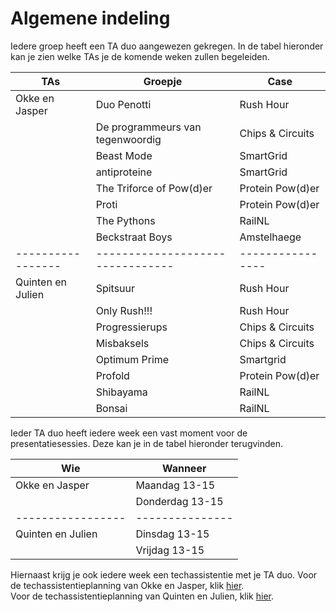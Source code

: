 # Algemene indeling
Iedere groep heeft een TA duo aangewezen gekregen.
In de tabel hieronder kan je zien welke TAs je de komende weken zullen begeleiden.

| TAs               | Groepje                          | Case             |
| ----------------- | -------------------------------- | ---------------- |
| Okke en Jasper    | Duo Penotti                      | Rush Hour        |
|                   | De programmeurs van tegenwoordig | Chips & Circuits |
|                   | Beast Mode                       | SmartGrid        |
|                   | antiproteine                     | SmartGrid        |
|                   | The Triforce of Pow(d)er         | Protein Pow(d)er |
|                   | Proti                            | Protein Pow(d)er |
|                   | The Pythons                      | RailNL           |
|                   | Beckstraat Boys                  | Amstelhaege      |
| ----------------- | -------------------------------- | ---------------- |
| Quinten en Julien | Spitsuur                         | Rush Hour        |
|                   | Only Rush!!!                     | Rush Hour        |
|                   | Progressierups                   | Chips & Circuits |
|                   | Misbaksels                       | Chips & Circuits |
|                   | Optimum Prime                    | Smartgrid        |
|                   | Profold                          | Protein Pow(d)er |
|                   | Shibayama                        | RailNL           |
|                   | Bonsai                           | RailNL           |

Ieder TA duo heeft iedere week een vast moment voor de presentatiesessies.
Deze kan je in de tabel hieronder terugvinden.

| Wie               | Wanneer         |
| ----------------- | --------------- |
| Okke en Jasper    | Maandag 13-15   |
|                   | Donderdag 13-15 |
| ----------------- | --------------- |
| Quinten en Julien | Dinsdag 13-15   |
|                   | Vrijdag 13-15   |

Hiernaast krijg je ook iedere week een techassistentie met je TA duo.
Voor de techassistentieplanning van Okke en Jasper, klik [hier](/Indeling-Planning/okke-jasper).  
Voor de techassistentieplanning van Quinten en Julien, klik [hier](/Indeling-Planning/quinten-julien).
